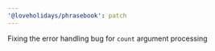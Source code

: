 ```yaml
---
'@loveholidays/phrasebook': patch
---
```


Fixing the error handling bug for `count` argument processing 
